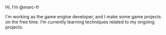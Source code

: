 Hi, I’m @marc-fr

I'm working as the game engine developer, and I make some game projects on the free time.
I’m currently learning techniques related to my ongoing projects.
